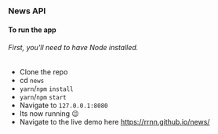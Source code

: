 ### News API

#### To run the app

###### First, you'll need to have Node installed.

- Clone the repo
- cd `news`
- `yarn`/`npm` `install`
- `yarn`/`npm` `start`
- Navigate to `127.0.0.1:8080`
- Its now running 😉
- Navigate to the live demo here https://rrnn.github.io/news/

